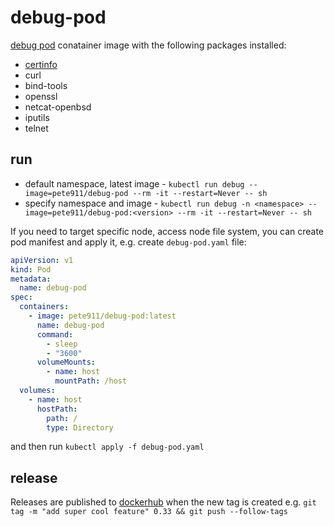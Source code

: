 # debug-pod

[debug pod](https://hub.docker.com/r/pete911/debug-pod) conatainer image with the following packages installed:

 - [certinfo](https://github.com/pete911/certinfo)
 - curl
 - bind-tools
 - openssl
 - netcat-openbsd
 - iputils
 - telnet

## run

 - default namespace, latest image - `kubectl run debug --image=pete911/debug-pod --rm -it --restart=Never -- sh`
 - specify namespace and image - `kubectl run debug -n <namespace> --image=pete911/debug-pod:<version> --rm -it --restart=Never -- sh`

If you need to target specific node, access node file system, you can create pod manifest and apply it, e.g. create `debug-pod.yaml` file:
```yaml
apiVersion: v1
kind: Pod
metadata:
  name: debug-pod
spec:
  containers:
    - image: pete911/debug-pod:latest
      name: debug-pod
      command:
        - sleep
        - "3600"
      volumeMounts:
        - name: host
          mountPath: /host
  volumes:
    - name: host
      hostPath:
        path: /
        type: Directory
```
and then run `kubectl apply -f debug-pod.yaml`

## release

Releases are published to [dockerhub](https://hub.docker.com/repository/docker/pete911/debug-pod) when the new tag
is created e.g. `git tag -m "add super cool feature" 0.33 && git push --follow-tags`

